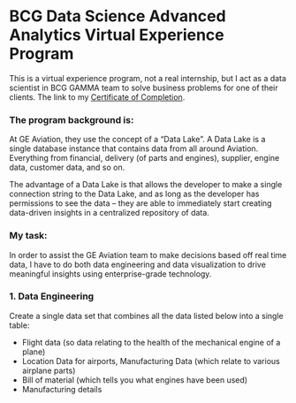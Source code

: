 # BCG Data Science Advanced Analytics Virtual Experience Program

This is a virtual experience program, not a real internship, but I act as a data scientist in BCG GAMMA team to solve business problems for one of their clients.
The link to my [Certificate of Completion](https://insidesherpa.s3.amazonaws.com/completion-certificates/General%20Electric%20%28GE%29/ThbphD5N5WRsd9Mxo_General%20Electric_NorEhdj87k7nLnwK2_1642265716865_completion_certificate.pdf).

### The program background is:
At GE Aviation, they use the concept of a “Data Lake”.  A Data Lake is a single database instance that contains data from all around Aviation. Everything from financial, delivery (of parts and engines), supplier, engine data, customer data, and so on. 

The advantage of a Data Lake is that allows the developer to make a single connection string to the Data Lake, and as long as the developer has permissions to see the data – they are able to immediately start creating data-driven insights in a centralized repository of data. 

### My task:
In order to assist the GE Aviation team to make decisions based off real time data, I have to do both data engineering and data visualization to drive meaningful insights using enterprise-grade technology.

### 1. Data Engineering
Create a single data set that combines all the data listed below into a single table:
- Flight data (so data relating to the health of the mechanical engine of a plane)
- Location Data for airports, Manufacturing Data (which relate to various airplane parts)
- Bill of material (which tells you what engines have been used)
- Manufacturing details

